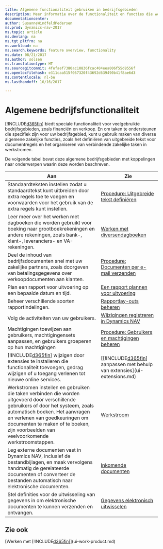 ```yaml
---
title: Algemene functionaliteit gebruiken in bedrijfsgebieden
description: Meer informatie over de functionaliteit en functies die worden gebruikt in bedrijfsgebieden in Dynamics NAV.
documentationcenter: 
author: SusanneWindfeldPedersen
ms.prod: dynamics-nav-2017
ms.topic: article
ms.devlang: na
ms.tgt_pltfrm: na
ms.workload: na
ms.search.keywords: feature overview, functionality
ms.date: 08/21/2017
ms.author: solsen
ms.translationtype: HT
ms.sourcegitcommit: 4fefaef7380ac10836fcac404eea006f55d8556f
ms.openlocfilehash: e311caa515f057320f43692d639490b41f8ae6d3
ms.contentlocale: nl-be
ms.lasthandoff: 10/16/2017

---
```

# <a name="general-business-functionality"></a>Algemene bedrijfsfunctionaliteit
[!INCLUDE[d365fin](includes/d365fin_md.md)] biedt speciale functionaliteit voor veelgebruikte bedrijfsgebieden, zoals financiën en verkoop. En om taken te ondersteunen die specifiek zijn voor uw bedrijfsgebied, kunt u gebruik maken van diverse algemene zakelijke functies, zoals het definiëren van uitgebreide tekst voor documentregels en het organiseren van verbindende zakelijke taken in werkstromen.

De volgende tabel bevat deze algemene bedrijfsgebieden met koppelingen naar onderwerpen waarin deze worden beschreven.

| Aan | Zie |
| --- | --- |
| Standaardteksten instellen zodat u standaardtekst kunt uitbreiden door extra regels toe te voegen en voorwaarden voor het gebruik van de extra regels kunt instellen. |[Procedure: Uitgebreide tekst definiëren](ui-how-define-ext-text.md) |
| Leer meer over het werken met dagboeken die worden gebruikt voor boeking naar grootboekrekeningen en andere rekeningen, zoals bank-, klant-, leveranciers- en VA-rekeningen. |[Werken met diversendagboeken](ui-work-general-journals.md) |
| Deel de inhoud van bedrijfsdocumenten snel met uw zakelijke partners, zoals doorgeven van betalingsgegevens over verkoopdocumenten aan klanten. |[Procedure: Documenten per e-mail verzenden](ui-how-send-documents-email.md) |
| Plan een rapport voor uitvoering op een bepaalde datum en tijd. |[Een rapport plannen voor uitvoering](ui-work-report.md#ScheduleReport) |
| Beheer verschillende soorten rapportindelingen. |[Rapportlay-outs beheren](ui-manage-report-layouts.md) |
| Volg de activiteiten van uw gebruikers.|[Wijzigingen registreren in Dynamics NAV](across-log-changes.md)|
|Machtigingen toewijzen aan gebruikers, machtigingensets aanpassen, en gebruikers groeperen op hun machtigingen|[Procedure: Gebruikers en machtigingen beheren](ui-how-users-permissions.md)|
| [!INCLUDE[d365fin](includes/d365fin_md.md)] wijzigen door extensies te installeren die functionaliteit toevoegen, gedrag wijzigen of u toegang verlenen tot nieuwe online services. |[[!INCLUDE[d365fin](includes/d365fin_md.md)] aanpassen met behulp van extensies](ui-extensions.md) |
|Werkstromen instellen en gebruiken die taken verbinden die worden uitgevoerd door verschillende gebruikers of door het systeem, zoals automatisch boeken. Het aanvragen en verlenen van goedkeuringen om documenten te maken of te boeken, zijn voorbeelden van veelvoorkomende werkstroomstappen.|[Werkstroom](across-workflow.md)|
|Leg externe documenten vast in Dynamics NAV, inclusief de bestandbijlagen, en maak vervolgens handmatig de gerelateerde documenten of converteer de bestanden automatisch naar elektronische documenten.|[Inkomende documenten](across-income-documents.md)|
| Stel definities voor de uitwisseling van gegevens in om elektronische documenten te kunnen verzenden en ontvangen. |[Gegevens elektronisch uitwisselen](across-data-exchange.md) |

## <a name="see-also"></a>Zie ook
[Werken met [!INCLUDE[d365fin](includes/d365fin_md.md)]](ui-work-product.md)

